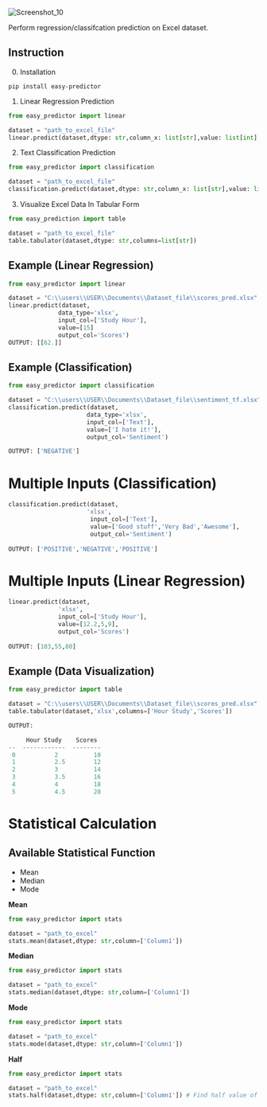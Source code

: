 ![Screenshot_10](https://user-images.githubusercontent.com/64541739/174754962-952e3e72-0b2c-4ae6-987d-9f46c965e5c4.png)


Perform regression/classifcation prediction on Excel dataset.

## Instruction

0. Installation

```
pip install easy-predictor
```

1. Linear Regression Prediction

```python
from easy_predictor import linear 

dataset = "path_to_excel_file"
linear.predict(dataset,dtype: str,column_x: list[str],value: list[int],column_y)
```
2. Text Classification Prediction

```python
from easy_predictor import classification

dataset = "path_to_excel_file"
classification.predict(dataset,dtype: str,column_x: list[str],value: list[str],column_y)
```

3. Visualize Excel Data In Tabular Form

```python
from easy_prediction import table 

dataset = "path_to_excel_file"
table.tabulator(dataset,dtype: str,columns=list[str])
```

## Example (Linear Regression)
```python
from easy_predictor import linear

dataset = "C:\\users\\USER\\Documents\\Dataset_file\\scores_pred.xlsx"
linear.predict(dataset,
              data_type='xlsx',
              input_col=['Study Hour'],
              value=[15]
              output_col='Scores')
OUTPUT: [[62.]]
```

## Example (Classification)
```python
from easy_predictor import classification

dataset = "C:\\users\\USER\\Documents\\Dataset_file\\sentiment_tf.xlsx"
classification.predict(dataset,
                      data_type='xlsx',
                      input_col=['Text'],
                      value=['I hate it!'],
                      output_col='Sentiment')

OUTPUT: ['NEGATIVE']
```
# Multiple Inputs (Classification)
```python
classification.predict(dataset,
                      'xlsx',
                       input_col=['Text'],
                       value=['Good stuff','Very Bad','Awesome'],
                       output_col='Sentiment')
                       
OUTPUT: ['POSITIVE','NEGATIVE','POSITIVE']
```
# Multiple Inputs (Linear Regression)
```python
linear.predict(dataset,
              'xlsx',
              input_col=['Study Hour'],
              value=[12.2,5,9],
              output_col='Scores')
              
OUTPUT: [103,55,80]
```

## Example (Data Visualization)
```python
from easy_predictor import table 

dataset = "C:\\users\\USER\\Documents\\Dataset_file\\scores_pred.xlsx"
table.tabulator(dataset,'xlsx',columns=['Hour Study','Scores'])

OUTPUT:       

     Hour Study    Scores
--  ------------  --------
 0           2          10
 1           2.5        12
 2           3          14
 3           3.5        16
 4           4          18
 5           4.5        20

```

# Statistical Calculation 

## Available Statistical Function

- Mean
- Median
- Mode

**Mean**

```python
from easy_predictor import stats

dataset = "path_to_excel"
stats.mean(dataset,dtype: str,column=['Column1']) 
```

**Median**

```python
from easy_predictor import stats

dataset = "path_to_excel"
stats.median(dataset,dtype: str,column=['Column1']) 
```

**Mode**

```python
from easy_predictor import stats

dataset = "path_to_excel"
stats.mode(dataset,dtype: str,column=['Column1']) 
```

**Half**

```python
from easy_predictor import stats

dataset = "path_to_excel"
stats.half(dataset,dtype: str,column=['Column1']) # Find half value of each value from Column1
```
